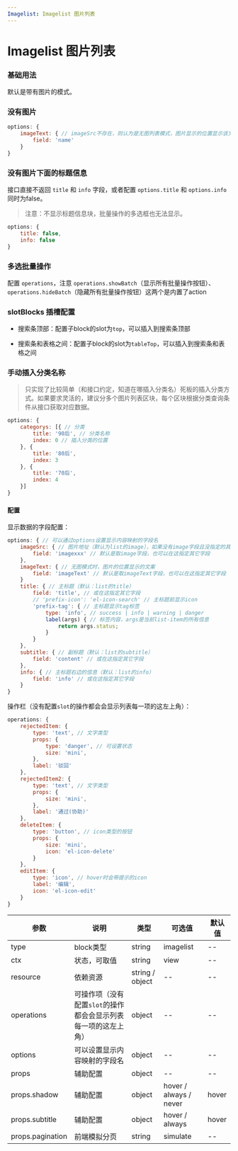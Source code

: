 ```yaml
---
Imagelist: Imagelist 图片列表
---
```

# Imagelist 图片列表

### 基础用法

默认是带有图片的模式。

<ClientOnly>
<block-imagelist-demo blockName="imagelist1" onlineDemo="https://codepen.io/w3cmark/pen/RwbEgOZ"/>
</ClientOnly>

### 没有图片

```js
options: {
    imageText: { // imageSrc不存在，则认为是无图列表模式，图片显示的位置显示该文案
        field: 'name'
    }
}
```
<ClientOnly>
<block-imagelist-demo blockName="imagelist2" onlineDemo="https://codepen.io/w3cmark/pen/OJLrgGv"/>
</ClientOnly>

### 没有图片下面的标题信息
接口直接不返回 `title` 和 `info` 字段，或者配置 `options.title` 和 `options.info` 同时为false。

> 注意：不显示标题信息块，批量操作的多选框也无法显示。
```js
options: {
    title: false,
    info: false
}
```
<ClientOnly>
<block-imagelist-demo blockName="imagelist3" onlineDemo="https://codepen.io/w3cmark/pen/NWWLKjZ"/>
</ClientOnly>

### 多选批量操作

配置 `operations`，注意 `operations.showBatch`（显示所有批量操作按钮）、`operations.hideBatch`（隐藏所有批量操作按钮）这两个是内置了action

<ClientOnly>
<block-imagelist-demo blockName="imagelist4" onlineDemo="https://codepen.io/w3cmark/pen/gOYEGjJ"/>
</ClientOnly>

### slotBlocks 插槽配置

+ 搜索条顶部：配置子block的slot为`top`，可以插入到搜索条顶部

+ 搜索条和表格之间：配置子block的slot为`tableTop`，可以插入到搜索条和表格之间

<ClientOnly>
<block-imagelist-demo blockName="imagelist5" onlineDemo="https://codepen.io/wuzebin/pen/ZEELqyr"/>
</ClientOnly>

### 手动插入分类名称
> 只实现了比较简单（和接口约定，知道在哪插入分类名）死板的插入分类方式。如果要求灵活的，建议分多个图片列表区块，每个区块根据分类查询条件从接口获取对应数据。
```js
options: {
    categorys: [{ // 分类
        title: '90后', // 分类名称
        index: 0 // 插入分类的位置
    }, {
        title: '80后',
        index: 3
    }, {
        title: '70后',
        index: 4
    }]
}
```

<ClientOnly>
<block-imagelist-demo blockName="imagelist6"/>
</ClientOnly>


#### 配置

显示数据的字段配置：
```js
options: { // 可以通过options设置显示内容映射的字段名
    imageSrc: { // 图片地址（默认为list的image），如果没有image字段且没指定的其它字段，则认为是无图列表模式
        field: 'imagexxx' // 默认是取image字段，也可以在这指定其它字段
    },
    imageText: { // 无图模式时，图片的位置显示的文案
        field: 'imageText' // 默认是取imageText字段，也可以在这指定其它字段
    }
    title: { // 主标题（默认：list的title）
        field: 'title', // 或在这指定其它字段
        // 'prefix-icon': 'el-icon-search' // 主标题前显示icon
        'prefix-tag': { // 主标题显示tag标签
            type: 'info', // success | info | warning | danger
            label(args) { // 标签内容，args是当前list-item的所有信息
                return args.status;
            }
        }
    },
    subtitle: { // 副标题（默认：list的subtitle）
        field: 'content' // 或在这指定其它字段
    },
    info: { // 主标题右边的信息（默认：list的info）
        field: 'info' // 或在这指定其它字段
    }
}
```
操作栏（没有配置`slot`的操作都会会显示列表每一项的这左上角）：
```js
operations: {
    rejectedItem: {
        type: 'text', // 文字类型
        props: {
            type: 'danger', // 可设置状态
            size: 'mini',
        },
        label: '驳回'
    },
    rejectedItem2: {
        type: 'text', // 文字类型
        props: {
            size: 'mini',
        },
        label: '通过(协助)'
    },
    deleteItem: {
        type: 'button', // icon类型的按钮
        props: {
            size: 'mini',
            icon: 'el-icon-delete'
        }
    },
    editItem: {
        type: 'icon', // hover时会带提示的icon
        label: '编辑',
        icon: 'el-icon-edit'
    }
}
```

| 参数 | 说明 | 类型 | 可选值 | 默认值
| -- | -- | -- | -- | --
| type | block类型 | string | imagelist | -- 
| ctx | 状态，可取值 | string | view | -- 
| resource | 依赖资源 | string / object | -- | -- 
| operations | 可操作项（没有配置`slot`的操作都会会显示列表每一项的这左上角） | object | -- | -- 
| options | 可以设置显示内容映射的字段名 | object | -- | -- 
| props | 辅助配置 | object | -- | -- 
| props.shadow | 辅助配置 | object | hover / always / never | hover
| props.subtitle | 辅助配置 | object | hover / always | hover
| props.pagination | 前端模拟分页 | string | simulate | --
